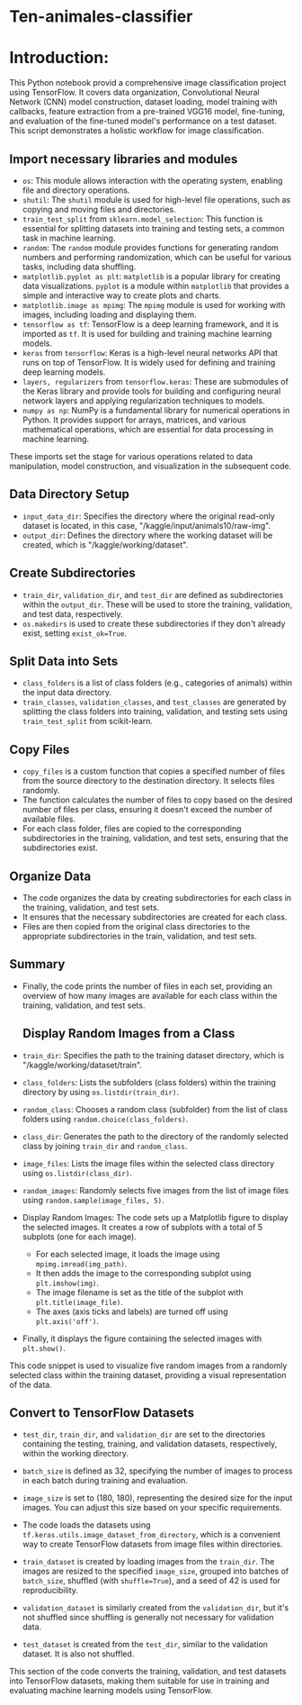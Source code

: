  Ten-animales-classifier
 =================================

# Introduction: 

This  Python notebook provid a comprehensive image classification project using TensorFlow. It covers data organization, Convolutional Neural Network (CNN) model construction, dataset loading, model training with callbacks, feature extraction from a pre-trained VGG16 model, fine-tuning, and evaluation of the fine-tuned model's performance on a test dataset. This script demonstrates a holistic workflow for image classification.


## Import necessary libraries and modules

- `os`: This module allows interaction with the operating system, enabling file and directory operations.
- `shutil`: The `shutil` module is used for high-level file operations, such as copying and moving files and directories.
- `train_test_split` from `sklearn.model_selection`: This function is essential for splitting datasets into training and testing sets, a common task in machine learning.
- `random`: The `random` module provides functions for generating random numbers and performing randomization, which can be useful for various tasks, including data shuffling.
- `matplotlib.pyplot as plt`: `matplotlib` is a popular library for creating data visualizations. `pyplot` is a module within `matplotlib` that provides a simple and interactive way to create plots and charts.
- `matplotlib.image as mpimg`: The `mpimg` module is used for working with images, including loading and displaying them.
- `tensorflow as tf`: TensorFlow is a deep learning framework, and it is imported as `tf`. It is used for building and training machine learning models.
- `keras` from `tensorflow`: Keras is a high-level neural networks API that runs on top of TensorFlow. It is widely used for defining and training deep learning models.
- `layers, regularizers` from `tensorflow.keras`: These are submodules of the Keras library and provide tools for building and configuring neural network layers and applying regularization techniques to models.
- `numpy as np`: NumPy is a fundamental library for numerical operations in Python. It provides support for arrays, matrices, and various mathematical operations, which are essential for data processing in machine learning.

These imports set the stage for various operations related to data manipulation, model construction, and visualization in the subsequent code.

## Data Directory Setup

- `input_data_dir`: Specifies the directory where the original read-only dataset is located, in this case, "/kaggle/input/animals10/raw-img".
- `output_dir`: Defines the directory where the working dataset will be created, which is "/kaggle/working/dataset".

## Create Subdirectories

- `train_dir`, `validation_dir`, and `test_dir` are defined as subdirectories within the `output_dir`. These will be used to store the training, validation, and test data, respectively.
- `os.makedirs` is used to create these subdirectories if they don't already exist, setting `exist_ok=True`.

## Split Data into Sets

- `class_folders` is a list of class folders (e.g., categories of animals) within the input data directory.
- `train_classes`, `validation_classes`, and `test_classes` are generated by splitting the class folders into training, validation, and testing sets using `train_test_split` from scikit-learn.

## Copy Files

- `copy_files` is a custom function that copies a specified number of files from the source directory to the destination directory. It selects files randomly.
- The function calculates the number of files to copy based on the desired number of files per class, ensuring it doesn't exceed the number of available files.
- For each class folder, files are copied to the corresponding subdirectories in the training, validation, and test sets, ensuring that the subdirectories exist.

## Organize Data

- The code organizes the data by creating subdirectories for each class in the training, validation, and test sets.
- It ensures that the necessary subdirectories are created for each class.
- Files are then copied from the original class directories to the appropriate subdirectories in the train, validation, and test sets.

## Summary

- Finally, the code prints the number of files in each set, providing an overview of how many images are available for each class within the training, validation, and test sets.

  ## Display Random Images from a Class

- `train_dir`: Specifies the path to the training dataset directory, which is "/kaggle/working/dataset/train".

- `class_folders`: Lists the subfolders (class folders) within the training directory by using `os.listdir(train_dir)`.

- `random_class`: Chooses a random class (subfolder) from the list of class folders using `random.choice(class_folders)`.

- `class_dir`: Generates the path to the directory of the randomly selected class by joining `train_dir` and `random_class`.

- `image_files`: Lists the image files within the selected class directory using `os.listdir(class_dir)`.

- `random_images`: Randomly selects five images from the list of image files using `random.sample(image_files, 5)`.

- Display Random Images: The code sets up a Matplotlib figure to display the selected images. It creates a row of subplots with a total of 5 subplots (one for each image).

  - For each selected image, it loads the image using `mpimg.imread(img_path)`.
  - It then adds the image to the corresponding subplot using `plt.imshow(img)`.
  - The image filename is set as the title of the subplot with `plt.title(image_file)`.
  - The axes (axis ticks and labels) are turned off using `plt.axis('off')`.

- Finally, it displays the figure containing the selected images with `plt.show()`.

This code snippet is used to visualize five random images from a randomly selected class within the training dataset, providing a visual representation of the data.


## Convert to TensorFlow Datasets

- `test_dir`, `train_dir`, and `validation_dir` are set to the directories containing the testing, training, and validation datasets, respectively, within the working directory.

- `batch_size` is defined as 32, specifying the number of images to process in each batch during training and evaluation.

- `image_size` is set to (180, 180), representing the desired size for the input images. You can adjust this size based on your specific requirements.

- The code loads the datasets using `tf.keras.utils.image_dataset_from_directory`, which is a convenient way to create TensorFlow datasets from image files within directories.

- `train_dataset` is created by loading images from the `train_dir`. The images are resized to the specified `image_size`, grouped into batches of `batch_size`, shuffled (with `shuffle=True`), and a seed of 42 is used for reproducibility.

- `validation_dataset` is similarly created from the `validation_dir`, but it's not shuffled since shuffling is generally not necessary for validation data.

- `test_dataset` is created from the `test_dir`, similar to the validation dataset. It is also not shuffled.

This section of the code converts the training, validation, and test datasets into TensorFlow datasets, making them suitable for use in training and evaluating machine learning models using TensorFlow.
